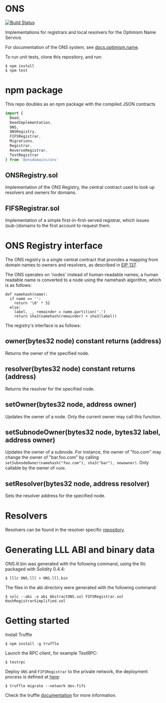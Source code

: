 # ONS

[![Build Status](https://travis-ci.org/onsdomains/ons.svg?branch=master)](https://travis-ci.org/onsdomains/ons)

Implementations for registrars and local resolvers for the Optimism Name Service.

For documentation of the ONS system, see [docs.optimism.name](https://docs.optimism.name/).

To run unit tests, clone this repository, and run:

    $ npm install
    $ npm test

# npm package

This repo doubles as an npm package with the compiled JSON contracts

```js
import {
  Deed,
  DeedImplementation,
  ONS,
  ONSRegistry,
  FIFSRegistrar,
  Migrations,
  Registrar,
  ReverseRegistrar,
  TestRegistrar
} from '@onsdomains/ons'
```

## ONSRegistry.sol

Implementation of the ONS Registry, the central contract used to look up resolvers and owners for domains.

## FIFSRegistrar.sol

Implementation of a simple first-in-first-served registrar, which issues (sub-)domains to the first account to request them.

# ONS Registry interface

The ONS registry is a single central contract that provides a mapping from domain names to owners and resolvers, as described in [EIP 137](https://github.com/ethereum/EIPs/issues/137).

The ONS operates on 'nodes' instead of human-readable names; a human readable name is converted to a node using the namehash algorithm, which is as follows:

    def namehash(name):
      if name == '':
        return '\0' * 32
      else:
        label, _, remainder = name.partition('.')
        return sha3(namehash(remainder) + sha3(label))

The registry's interface is as follows:

## owner(bytes32 node) constant returns (address)

Returns the owner of the specified node.

## resolver(bytes32 node) constant returns (address)

Returns the resolver for the specified node.

## setOwner(bytes32 node, address owner)

Updates the owner of a node. Only the current owner may call this function.

## setSubnodeOwner(bytes32 node, bytes32 label, address owner)

Updates the owner of a subnode. For instance, the owner of "foo.com" may change the owner of "bar.foo.com" by calling `setSubnodeOwner(namehash("foo.com"), sha3("bar"), newowner)`. Only callable by the owner of `node`.

## setResolver(bytes32 node, address resolver)

Sets the resolver address for the specified node.

# Resolvers

Resolvers can be found in the resolver specific [repository](https://github.com/optimismname/resolvers).

# Generating LLL ABI and binary data

ONS.lll.bin was generated with the following command, using the lllc packaged with Solidity 0.4.4:

    $ lllc ONS.lll > ONS.lll.bin

The files in the abi directory were generated with the following command:

    $ solc --abi -o abi AbstractONS.sol FIFSRegistrar.sol HashRegistrarSimplified.sol

# Getting started

Install Truffle

    $ npm install -g truffle

Launch the RPC client, for example TestRPC:

    $ testrpc

Deploy `ONS` and `FIFSRegistrar` to the private network, the deployment process is defined at [here](migrations/2_deploy_contracts.js):

    $ truffle migrate --network dev.fifs

Check the truffle [documentation](http://truffleframework.com/docs/) for more information.
